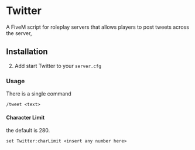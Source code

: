 # Twitter
A FiveM script for roleplay servers that allows players to post tweets across the server,

## Installation

2. Add start Twitter to your `server.cfg`


### Usage
There is a single command

    /tweet <text>


#### Character Limit
 the default is 280.

    set Twitter:charLimit <insert any number here>
